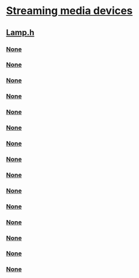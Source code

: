 # [Streaming media devices](../_stream/index.md)
## [Lamp.h](index.md)
### [None](../lamp/ne-lamp-lamp_mode.md)
### [None](../lamp/ni-lamp-ioctl_lamp_get_capabilities_color.md)
### [None](../lamp/ni-lamp-ioctl_lamp_get_capabilities_white.md)
### [None](../lamp/ni-lamp-ioctl_lamp_get_emitting_light.md)
### [None](../lamp/ni-lamp-ioctl_lamp_get_intensity_color.md)
### [None](../lamp/ni-lamp-ioctl_lamp_get_intensity_white.md)
### [None](../lamp/ni-lamp-ioctl_lamp_get_mode.md)
### [None](../lamp/ni-lamp-ioctl_lamp_set_emitting_light.md)
### [None](../lamp/ni-lamp-ioctl_lamp_set_intensity_color.md)
### [None](../lamp/ni-lamp-ioctl_lamp_set_intensity_white.md)
### [None](../lamp/ni-lamp-ioctl_lamp_set_mode.md)
### [None](../lamp/ns-lamp-lamp_capabilities_color.md)
### [None](../lamp/ns-lamp-lamp_capabilities_white.md)
### [None](../lamp/ns-lamp-lamp_intensity_color.md)
### [None](../lamp/ns-lamp-lamp_intensity_white.md)
